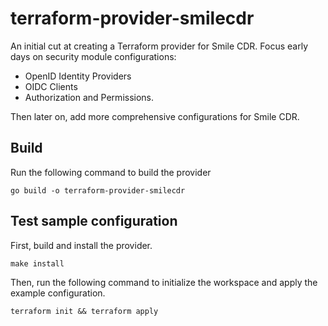# terraform-provider-smilecdr

An initial cut at creating a Terraform provider for Smile CDR. Focus early days on security module configurations:

- OpenID Identity Providers
- OIDC Clients
- Authorization and Permissions.

Then later on, add more comprehensive configurations for Smile CDR.

## Build

Run the following command to build the provider

```shell
go build -o terraform-provider-smilecdr
```

## Test sample configuration

First, build and install the provider.

```shell
make install
```

Then, run the following command to initialize the workspace and apply the example configuration.

```shell
terraform init && terraform apply
```